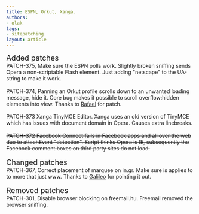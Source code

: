 ```yaml
---
title: ESPN, Orkut, Xanga.
authors:
- olak
tags:
- sitepatching
layout: article
---
```

<span style="font-size: 140%">Added patches</span><br/>PATCH-375, Make sure the ESPN polls work. Slightly broken sniffing sends Opera a non-scriptable Flash element. Just adding &quot;netscape&quot; to the UA-string to make it work.<br/><br/>PATCH-374, Panning an Orkut profile scrolls down to an unwanted loading message, hide it. Core bug makes it possible to scroll overflow:hidden elements into view. Thanks to <a href="http://my.opera.com/rafaelluik/" target="_blank">Rafael</a> for patch.<br/><br/>PATCH-373 Xanga TinyMCE Editor. Xanga uses an old version of TinyMCE which has issues with document domain in Opera. Causes extra linebreaks.<br/><br/><s>PATCH-372 Facebook Connect fails in Facebook apps and all over the web due to attachEvent &quot;detection&quot;. Script thinks Opera is IE, subsequently the Facebook comment boxes on third party sites do not load.</s> <br/><br/><span style="font-size: 140%">Changed patches</span><br/>PATCH-367, Correct placement of marquee on in.gr. Make sure is applies to to more that just www. Thanks to <a href="http://my.opera.com/Galileo/" target="_blank">Galileo</a> for pointing it out.<br/> <br/><span style="font-size: 140%">Removed patches</span><br/>PATCH-301, Disable browser blocking on freemail.hu. Freemail removed the browser sniffing.
